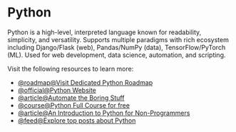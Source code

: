 # Python

Python is a high-level, interpreted language known for readability, simplicity, and versatility. Supports multiple paradigms with rich ecosystem including Django/Flask (web), Pandas/NumPy (data), TensorFlow/PyTorch (ML). Used for web development, data science, automation, and scripting.

Visit the following resources to learn more:

- [@roadmap@Visit Dedicated Python Roadmap](https://roadmap.sh/python)
- [@official@Python Website](https://www.python.org/)
- [@article@Automate the Boring Stuff](https://automatetheboringstuff.com/)
- [@course@Python Full Course for free](https://www.youtube.com/watch?v=ix9cRaBkVe0)
- [@article@An Introduction to Python for Non-Programmers](https://thenewstack.io/an-introduction-to-python-for-non-programmers/)
- [@feed@Explore top posts about Python](https://app.daily.dev/tags/python?ref=roadmapsh)
